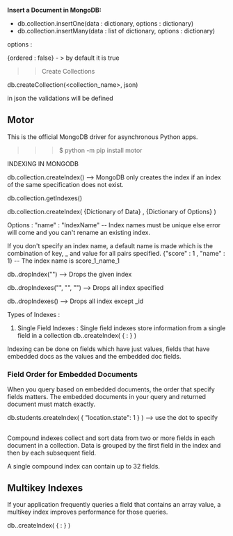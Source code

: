 **Insert a Document in MongoDB:**  

- db.collection.insertOne(data : dictionary, options : dictionary)
- db.collection.insertMany(data : list of dictionary, options : dictionary)

options :

{ordered : false} - > by default it is true

>> Create Collections

db.createCollection(<collection_name>, json)

in json the validations will be defined


## Motor

This is the official MongoDB driver for asynchronous Python apps.

>>>$ python -m pip install motor


INDEXING IN MONGODB

db.collection.createIndex() --> MongoDB only creates the index if an index of the same specification does not exist.

db.collection.getIndexes()

db.collection.createIndex( {Dictionary of Data} , {Dictionary of Options} )

Options :
"name" : "IndexName" -- Index names must be unique else error will come and you can't rename an existing index.

If you don't specify an index name, a default name is made which is the combination of key, _ and value for all pairs specified.
{"score" : 1 , "name" : 1} -- The index name is score_1_name_1


db.<collection>.dropIndex("<indexName>")
--> Drops the given index

db.<collection>.dropIndexes("<index1>", "<index2>", "<index3>")
--> Drops all index specified

db.<collection>.dropIndexes() 
--> Drops all index except _id

Types of Indexes :

1. Single Field Indexes : Single field indexes store information from a single field in a collection
db.<collection>.createIndex( { <field>: <sortOrder> } )

Indexing can be done on fields which have just values, fields that have embedded docs as the values and the embedded doc fields.

### Field Order for Embedded Documents

When you query based on embedded documents, the order that specify fields matters. The embedded documents in your query and returned document must match exactly.

db.students.createIndex( { "location.state": 1 } ) --> use the dot to specify

##
Compound indexes collect and sort data from two or more fields in each document in a collection. Data is grouped by the first field in the index and then by each subsequent field.

A single compound index can contain up to 32 fields.

## Multikey Indexes
If your application frequently queries a field that contains an array value, a multikey index improves performance for those queries.

db.<collection>.createIndex( { <field>: <sortOrder> } )

